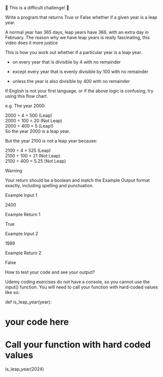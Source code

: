 💪 This is a difficult challenge! 💪 

Write a program that returns True or False whether if a given year is a leap year.

A normal year has 365 days, leap years have 366, with an extra day in February. The reason why we have leap years is really fascinating, this video does it more justice



This is how you work out whether if a particular year is a leap year. 

- on every year that is divisible by 4 with no remainder

- except every year that is evenly divisible by 100 with no remainder 

- unless the year is also divisible by 400 with no remainder   



If English is not your first language, or if the above logic is confusing, try using this flow chart.



e.g. The year 2000: 

2000 ÷ 4 = 500 (Leap)  
2000 ÷ 100 = 20 (Not Leap)  
2000 ÷ 400 = 5 (Leap!)  
So the year 2000 is a leap year. 



But the year 2100 is not a leap year because: 

2100 ÷ 4 = 525 (Leap)  
2100 ÷ 100 = 21 (Not Leap)  
2100 ÷ 400 = 5.25 (Not Leap)  


Warning

Your return should be a boolean and match the Example Output format exactly, including spelling and punctuation. 



Example Input 1

2400

Example Return 1

True



Example Input 2

1989

Example Return 2

False





How to test your code and see your output?



Udemy coding exercises do not have a console, so you cannot use the input() function. You will need to call your function with hard-coded values like so:



def is_leap_year(year):
  # your code here
 
# Call your function with hard coded values
is_leap_year(2024)

